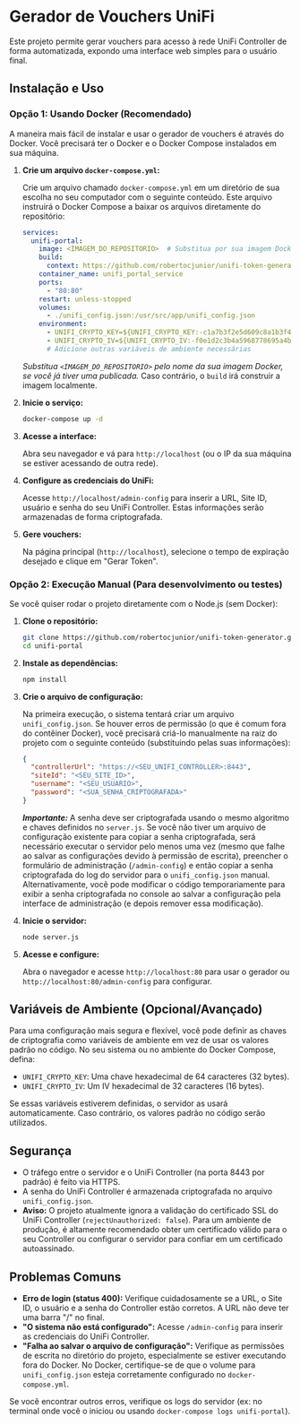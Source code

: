 # Gerador de Vouchers UniFi

Este projeto permite gerar vouchers para acesso à rede UniFi Controller de forma automatizada, expondo uma interface web simples para o usuário final.

## Instalação e Uso

### Opção 1: Usando Docker (Recomendado)

A maneira mais fácil de instalar e usar o gerador de vouchers é através do Docker. Você precisará ter o Docker e o Docker Compose instalados em sua máquina.

1.  **Crie um arquivo `docker-compose.yml`:**

    Crie um arquivo chamado `docker-compose.yml` em um diretório de sua escolha no seu computador com o seguinte conteúdo. Este arquivo instruirá o Docker Compose a baixar os arquivos diretamente do repositório:

    ```yaml
    services:
      unifi-portal:
        image: <IMAGEM_DO_REPOSITORIO>  # Substitua por sua imagem Docker, se aplicável
        build:
          context: https://github.com/robertocjunior/unifi-token-generator.git
        container_name: unifi_portal_service
        ports:
          - "80:80"
        restart: unless-stopped
        volumes:
          - ./unifi_config.json:/usr/src/app/unifi_config.json
        environment:
          - UNIFI_CRYPTO_KEY=${UNIFI_CRYPTO_KEY:-c1a7b3f2e5d609c8a1b3f4e5d609c8a1b3f2e5d609c8a1b3f2e5d609c8a1b3f2}
          - UNIFI_CRYPTO_IV=${UNIFI_CRYPTO_IV:-f0e1d2c3b4a5968778695a4b3c2d1e0f}
          # Adicione outras variáveis de ambiente necessárias
    ```
    _Substitua `<IMAGEM_DO_REPOSITORIO>` pelo nome da sua imagem Docker, se você já tiver uma publicada._ Caso contrário, o `build` irá construir a imagem localmente.

3.  **Inicie o serviço:**
    ```bash
    docker-compose up -d
    ```

4.  **Acesse a interface:**

    Abra seu navegador e vá para `http://localhost` (ou o IP da sua máquina se estiver acessando de outra rede).

5.  **Configure as credenciais do UniFi:**

    Acesse `http://localhost/admin-config` para inserir a URL, Site ID, usuário e senha do seu UniFi Controller. Estas informações serão armazenadas de forma criptografada.

6.  **Gere vouchers:**

    Na página principal (`http://localhost`), selecione o tempo de expiração desejado e clique em "Gerar Token".

### Opção 2: Execução Manual (Para desenvolvimento ou testes)

Se você quiser rodar o projeto diretamente com o Node.js (sem Docker):

1.  **Clone o repositório:**
    ```bash
    git clone https://github.com/robertocjunior/unifi-token-generator.git
    cd unifi-portal
    ```

2.  **Instale as dependências:**
    ```bash
    npm install
    ```

3.  **Crie o arquivo de configuração:**

    Na primeira execução, o sistema tentará criar um arquivo `unifi_config.json`. Se houver erros de permissão (o que é comum fora do contêiner Docker), você precisará criá-lo manualmente na raiz do projeto com o seguinte conteúdo (substituindo pelas suas informações):

    ```json
    {
      "controllerUrl": "https://<SEU_UNIFI_CONTROLLER>:8443",
      "siteId": "<SEU_SITE_ID>",
      "username": "<SEU_USUARIO>",
      "password": "<SUA_SENHA_CRIPTOGRAFADA>"
    }
    ```
    _**Importante:**_ A senha deve ser criptografada usando o mesmo algoritmo e chaves definidos no `server.js`. Se você não tiver um arquivo de configuração existente para copiar a senha criptografada, será necessário executar o servidor pelo menos uma vez (mesmo que falhe ao salvar as configurações devido à permissão de escrita), preencher o formulário de administração (`/admin-config`) e então copiar a senha criptografada do log do servidor para o `unifi_config.json` manual.  Alternativamente, você pode modificar o código temporariamente para exibir a senha criptografada no console ao salvar a configuração pela interface de administração (e depois remover essa modificação).

4.  **Inicie o servidor:**
    ```bash
    node server.js
    ```

5.  **Acesse e configure:**

    Abra o navegador e acesse `http://localhost:80` para usar o gerador ou `http://localhost:80/admin-config` para configurar.

## Variáveis de Ambiente (Opcional/Avançado)

Para uma configuração mais segura e flexível, você pode definir as chaves de criptografia como variáveis de ambiente em vez de usar os valores padrão no código. No seu sistema ou no ambiente do Docker Compose, defina:

*   `UNIFI_CRYPTO_KEY`: Uma chave hexadecimal de 64 caracteres (32 bytes).
*   `UNIFI_CRYPTO_IV`: Um IV hexadecimal de 32 caracteres (16 bytes).

Se essas variáveis estiverem definidas, o servidor as usará automaticamente. Caso contrário, os valores padrão no código serão utilizados.

## Segurança

*   O tráfego entre o servidor e o UniFi Controller (na porta 8443 por padrão) é feito via HTTPS.
*   A senha do UniFi Controller é armazenada criptografada no arquivo `unifi_config.json`.
*   **Aviso:** O projeto atualmente ignora a validação do certificado SSL do UniFi Controller (`rejectUnauthorized: false`). Para um ambiente de produção, é altamente recomendado obter um certificado válido para o seu Controller ou configurar o servidor para confiar em um certificado autoassinado.

## Problemas Comuns

*   **Erro de login (status 400):** Verifique cuidadosamente se a URL, o Site ID, o usuário e a senha do Controller estão corretos. A URL não deve ter uma barra "/" no final.
*   **"O sistema não está configurado":** Acesse `/admin-config` para inserir as credenciais do UniFi Controller.
*   **"Falha ao salvar o arquivo de configuração":** Verifique as permissões de escrita no diretório do projeto, especialmente se estiver executando fora do Docker. No Docker, certifique-se de que o volume para `unifi_config.json` esteja corretamente configurado no `docker-compose.yml`.

Se você encontrar outros erros, verifique os logs do servidor (ex: no terminal onde você o iniciou ou usando `docker-compose logs unifi-portal`).
